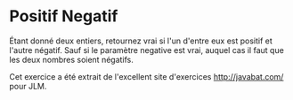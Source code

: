 # Positif Negatif #
Étant donné deux entiers, retournez vrai si l'un d'entre eux est positif et
l'autre négatif. Sauf si le paramètre negative est vrai, auquel cas il faut
que les deux nombres soient négatifs.

Cet exercice a été extrait de l'excellent site d'exercices
http://javabat.com/ pour JLM.

